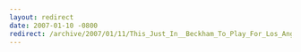 ```yaml
---
layout: redirect
date: 2007-01-10 -0800
redirect: /archive/2007/01/11/This_Just_In__Beckham_To_Play_For_Los_Angeles.aspx/
---
```

